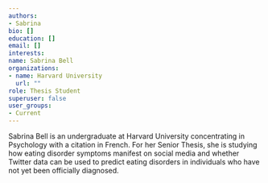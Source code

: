```yaml
---
authors:
- Sabrina
bio: []
education: []
email: []
interests:
name: Sabrina Bell
organizations:
- name: Harvard University
  url: ""
role: Thesis Student
superuser: false
user_groups:
- Current
---
```


Sabrina Bell is an undergraduate at Harvard University concentrating in Psychology with a citation in French. For her Senior Thesis, she is studying how eating disorder symptoms manifest on social media and whether Twitter data can be used to predict eating disorders in individuals who have not yet been officially diagnosed. 